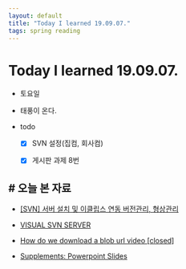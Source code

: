 ```yaml
---
layout: default
title: "Today I learned 19.09.07."
tags: spring reading
---
```


# Today I learned 19.09.07.
- 토요일

- 태풍이 온다.

- todo

  - [x] SVN 설정(집컴, 회사컴)
  - [x] 게시판 과제 8번
  
  


## # 오늘 본 자료

- [[SVN] 서버 설치 및 이클립스 연동  버전관리, 형상관리](https://loveiskey.tistory.com/224)

- [VISUAL SVN  SERVER](https://www.visualsvn.com/server/getting-started/)

- [How do we download a blob url video [closed]](https://stackoverflow.com/questions/42901942/how-do-we-download-a-blob-url-video)

- [Supplements: Powerpoint Slides ](http://www-net.cs.umass.edu/kurose-ross-ppt-6e/)

